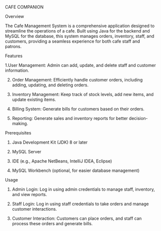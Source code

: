 CAFE COMPANION


Overview

The Cafe Management System is a comprehensive application designed to streamline the operations of a cafe. Built using Java for the backend and MySQL for the database, this system manages orders, inventory, staff, and customers, providing a seamless experience for both cafe staff and patrons.


Features

1.User Management: Admin can add, update, and delete staff and customer information.

2. Order Management: Efficiently handle customer orders, including adding, updating, and deleting orders.
   
3. Inventory Management: Keep track of stock levels, add new items, and update existing items.
   
4. Billing System: Generate bills for customers based on their orders.
   
5. Reporting: Generate sales and inventory reports for better decision-making.


Prerequisites

1. Java Development Kit (JDK) 8 or later
   
2. MySQL Server
   
3. IDE (e.g., Apache NetBeans, IntelliJ IDEA, Eclipse)
   
4. MySQL Workbench (optional, for easier database management)


Usage

1. Admin Login: Log in using admin credentials to manage staff, inventory, and view reports.
   
2. Staff Login: Log in using staff credentials to take orders and manage customer interactions.

3. Customer Interaction: Customers can place orders, and staff can process these orders and generate bills.
